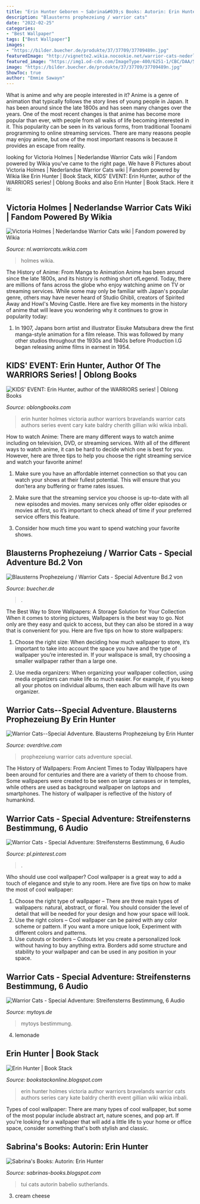 ```yaml
---
title: "Erin Hunter Geboren ~ Sabrina&#039;s Books: Autorin: Erin Hunter"
description: "Blausterns prophezeiung / warrior cats"
date: "2022-02-25"
categories:
- "Best Wallpaper"
tags: ["Best Wallpaper"]
images:
- "https://bilder.buecher.de/produkte/37/37709/37709489n.jpg"
featuredImage: "http://vignette2.wikia.nocookie.net/warrior-cats-nederlands/images/e/e3/Victoria_Holmes.jpg/revision/latest?cb=20150701092129&amp;path-prefix=nl"
featured_image: "https://img1.od-cdn.com/ImageType-400/6251-1/CBC/DAA/59/{CBCDAA59-1ACA-4D00-BF80-405AA495E23D}Img400.jpg"
image: "https://bilder.buecher.de/produkte/37/37709/37709489n.jpg"
ShowToc: true
author: "Emmie Sawayn"
---
```



What is anime and why are people interested in it?
Anime is a genre of animation that typically follows the story lines of young people in Japan. It has been around since the late 1800s and has seen many changes over the years. One of the most recent changes is that anime has become more popular than ever, with people from all walks of life becoming interested in it. This popularity can be seen in its various forms, from traditional Toonami programming to online streaming services. There are many reasons people may enjoy anime, but one of the most important reasons is because it provides an escape from reality.

	

		
looking for Victoria Holmes | Nederlandse Warrior Cats wiki | Fandom powered by Wikia you've came to the right page. We have 8 Pictures about Victoria Holmes | Nederlandse Warrior Cats wiki | Fandom powered by Wikia like Erin Hunter | Book Stack, KIDS&#039; EVENT: Erin Hunter, author of the WARRIORS series! | Oblong Books and also Erin Hunter | Book Stack. Here it is:
		
    
## Victoria Holmes | Nederlandse Warrior Cats Wiki | Fandom Powered By Wikia

<img loading=lazy src="http://vignette2.wikia.nocookie.net/warrior-cats-nederlands/images/e/e3/Victoria_Holmes.jpg/revision/latest?cb=20150701092129&amp;path-prefix=nl" onerror="this.onerror=null;this.src='https://tse1.mm.bing.net/th?id=OIP.XGpet2RPoZnry8lJrtzo0wAAAA&amp;pid=15.1';" alt="Victoria Holmes | Nederlandse Warrior Cats wiki | Fandom powered by Wikia">

_Source: nl.warriorcats.wikia.com_

>holmes wikia. 

	

The History of Anime: From Manga to Animation
Anime has been around since the late 1800s, and its history is nothing short ofLegend. Today, there are millions of fans across the globe who enjoy watching anime on TV or streaming services. While some may only be familiar with Japan's popular genre, others may have never heard of Studio Ghibli, creators of Spirited Away and Howl's Moving Castle. Here are five key moments in the history of anime that will leave you wondering why it continues to grow in popularity today:
1) In 1907, Japans born artist and illustrator Eisuke Matsubara drew the first manga-style animation for a film release. This was followed by many other studios throughout the 1930s and 1940s before Production I.G began releasing anime films in earnest in 1954.

    
## KIDS&#039; EVENT: Erin Hunter, Author Of The WARRIORS Series! | Oblong Books

<img loading=lazy src="https://www.oblongbooks.com/sites/oblongbooks.com/files/Victoria_Holmes.jpg" onerror="this.onerror=null;this.src='https://tse4.mm.bing.net/th?id=OIP.XQZ2pRx68arSn3hjHMysRQHaLH&amp;pid=15.1';" alt="KIDS&#039; EVENT: Erin Hunter, author of the WARRIORS series! | Oblong Books">

_Source: oblongbooks.com_

>erin hunter holmes victoria author warriors bravelands warrior cats authors series event cary kate baldry cherith gillian wiki wikia inbali. 

	

How to watch Anime: There are many different ways to watch anime including on television, DVD, or streaming services.
With all of the different ways to watch anime, it can be hard to decide which one is best for you. However, here are three tips to help you choose the right streaming service and watch your favorite anime!
1. Make sure you have an affordable internet connection so that you can watch your shows at their fullest potential. This will ensure that you don’tera any buffering or frame rates issues.

2. Make sure that the streaming service you choose is up-to-date with all new episodes and movies. many services only offer older episodes or movies at first, so it’s important to check ahead of time if your preferred service offers this feature.

3. Consider how much time you want to spend watching your favorite shows.

    
## Blausterns Prophezeiung / Warrior Cats - Special Adventure Bd.2 Von

<img loading=lazy src="https://bilder.buecher.de/produkte/37/37709/37709489n.jpg" onerror="this.onerror=null;this.src='https://tse3.mm.bing.net/th?id=OIP.HYxFTDfb7GSjTQZnZ2-EWwAAAA&amp;pid=15.1';" alt="Blausterns Prophezeiung / Warrior Cats - Special Adventure Bd.2 von">

_Source: buecher.de_

>. 

	

The Best Way to Store Wallpapers: A Storage Solution for Your Collection
When it comes to storing pictures, Wallpapers is the best way to go. Not only are they easy and quick to access, but they can also be stored in a way that is convenient for you. Here are five tips on how to store wallpapers:
1) Choose the right size: When deciding how much wallpaper to store, it’s important to take into account the space you have and the type of wallpaper you’re interested in. If your wallspace is small, try choosing a smaller wallpaper rather than a large one.

2) Use media organizers: When organizing your wallpaper collection, using media organizers can make life so much easier. For example, if you keep all your photos on individual albums, then each album will have its own organizer.

    
## Warrior Cats--Special Adventure. Blausterns Prophezeiung By Erin Hunter

<img loading=lazy src="https://img1.od-cdn.com/ImageType-400/6251-1/CBC/DAA/59/CBCDAA59-1ACA-4D00-BF80-405AA495E23DImg400.jpg" onerror="this.onerror=null;this.src='https://tse3.mm.bing.net/th?id=OIP.Mj_3Q9F6ZrhxBcPIw8CFAgAAAA&amp;pid=15.1';" alt="Warrior Cats--Special Adventure. Blausterns Prophezeiung by Erin Hunter">

_Source: overdrive.com_

>prophezeiung warrior cats adventure special. 

	

The History of Wallpapers: From Ancient Times to Today
Wallpapers have been around for centuries and there are a variety of them to choose from. Some wallpapers were created to be seen on large canvases or in temples, while others are used as background wallpaper on laptops and smartphones. The history of wallpaper is reflective of the history of humankind.

    
## Warrior Cats - Special Adventure: Streifensterns Bestimmung, 6 Audio

<img loading=lazy src="https://i.pinimg.com/736x/9f/6a/94/9f6a94804f7771cc0593631dd043173d.jpg" onerror="this.onerror=null;this.src='https://tse3.mm.bing.net/th?id=OIP.N9XI-_sVuqqZNGLVe5PXIwHaHa&amp;pid=15.1';" alt="Warrior Cats - Special Adventure: Streifensterns Bestimmung, 6 Audio">

_Source: pl.pinterest.com_

>. 

	

Who should use cool wallpaper?
Cool wallpaper is a great way to add a touch of elegance and style to any room. Here are five tips on how to make the most of cool wallpaper: 
1) Choose the right type of wallpaper – There are three main types of wallpapers: natural, abstract, or floral. You should consider the level of detail that will be needed for your design and how your space will look. 
2) Use the right colors – Cool wallpaper can be paired with any color scheme or pattern. If you want a more unique look, Experiment with different colors and patterns. 
3) Use cutouts or borders – Cutouts let you create a personalized look without having to buy anything extra. Borders add some structure and stability to your wallpaper and can be used in any position in your space.

    
## Warrior Cats - Special Adventure: Streifensterns Bestimmung, 6 Audio

<img loading=lazy src="https://mytoys.scene7.com/is/image/myToys/ext/3888695-01.jpg?$rtf_mt_prod-main-zoom_xl$" onerror="this.onerror=null;this.src='https://tse3.mm.bing.net/th?id=OIP.iS_UWCz0fv-JJnIcIwI8vgHaHa&amp;pid=15.1';" alt="Warrior Cats - Special Adventure: Streifensterns Bestimmung, 6 Audio">

_Source: mytoys.de_

>mytoys bestimmung. 

	

4. lemonade 

    
## Erin Hunter | Book Stack

<img loading=lazy src="http://3.bp.blogspot.com/-kJa-mANQLZw/U_X59PhN3TI/AAAAAAAAERk/DqDoWB2TYEo/s1600/Erin%2BHunter.jpg" onerror="this.onerror=null;this.src='https://tse2.mm.bing.net/th?id=OIP.LZ9l4K2GoY6i0SzUC2oY0gHaKL&amp;pid=15.1';" alt="Erin Hunter | Book Stack">

_Source: bookstackonline.blogspot.com_

>erin hunter holmes victoria author warriors bravelands warrior cats authors series cary kate baldry cherith event gillian wiki wikia inbali. 

	

Types of cool wallpaper:
There are many types of cool wallpaper, but some of the most popular include abstract art, nature scenes, and pop art. If you're looking for a wallpaper that will add a little life to your home or office space, consider something that's both stylish and classic.

    
## Sabrina&#039;s Books: Autorin: Erin Hunter

<img loading=lazy src="http://images.wikia.com/warrior-cats/de/images/0/0f/Tui_Sutherland.jpg" onerror="this.onerror=null;this.src='https://tse2.mm.bing.net/th?id=OIP.jazUpPUIrEYVQ687odT0WQHaHR&amp;pid=15.1';" alt="Sabrina&#039;s Books: Autorin: Erin Hunter">

_Source: sabrinas-books.blogspot.com_

>tui cats autorin babelio sutherlands. 

	

3. cream cheese 

